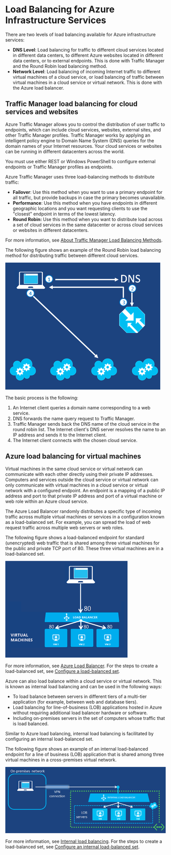<properties title="Load Balancing for Azure Infrastructure Services" pageTitle="Load Balancing for Azure Infrastructure Services" description="Describes the facilities to perform load balancing with Traffic Manager and load balancer." metaKeywords="" services="virtual-machines" solutions="" documentationCenter="" authors="cherylmc" videoId="" scriptId="" manager="adinah" />

<tags ms.service="virtual-machines" ms.workload="infrastructure-services" ms.tgt_pltfrm="" ms.devlang="na" ms.topic="article" ms.date="09/17/2014" ms.author="cherylmc" />

# Load Balancing for Azure Infrastructure Services
There are two levels of load balancing available for Azure infrastructure services:

* **DNS Level**:  Load balancing for traffic to different cloud services located in different data centers, to different Azure websites located in different data centers, or to external endpoints. This is done with Traffic Manager and the Round Robin load balancing method.
* **Network Level**:  Load balancing of incoming Internet traffic to different virtual machines of a cloud service, or load balancing of traffic between virtual machines in a cloud service or virtual network. This is done with the Azure load balancer.

## Traffic Manager load balancing for cloud services and websites
Azure Traffic Manager allows you to control the distribution of user traffic to endpoints, which can include cloud services, websites, external sites, and other Traffic Manager profiles. Traffic Manager works by applying an intelligent policy engine to Domain Name System (DNS) queries for the domain names of your Internet resources. Your cloud services or websites can be running in different datacenters across the world. 

You must use either REST or Windows PowerShell to configure external endpoints or Traffic Manager profiles as endpoints. 

Azure Traffic Manager uses three load-balancing methods to distribute traffic:

* **Failover**:  Use this method when you want to use a primary endpoint for all traffic, but provide backups in case the primary becomes unavailable.
* **Performance**:  Use this method when you have endpoints in different geographic locations and you want requesting clients to use the "closest" endpoint in terms of the lowest latency.
* **Round Robin:**  Use this method when you want to distribute load across a set of cloud services in the same datacenter or across cloud services or websites in different datacenters.

For more information, see [About Traffic Manager Load Balancing Methods](../traffic-manager/traffic-manager-load-balancing-methods.md).

The following figure shows an example of the Round Robin load balancing method for distributing traffic between different cloud services.

![loadbalancing](./media/load-balancing-vms/TMSummary.png)

The basic process is the following:

1. An Internet client queries a domain name corresponding to a web service.
2. DNS forwards the name query request to Traffic Manager.
3. Traffic Manager sends back the DNS name of the cloud service in the round robin list. The Internet client's DNS server resolves the name to an IP address and sends it to the Internet client.
4. The Internet client connects with the chosen cloud service.

## Azure load balancing for virtual machines
Virtual machines in the same cloud service or virtual network can communicate with each other directly using their private IP addresses. Computers and services outside the cloud service or virtual network can only communicate with virtual machines in a cloud service or virtual network with a configured endpoint. An endpoint is a mapping of a public IP address and port to that private IP address and port of a virtual machine or web role within an Azure cloud service.

The Azure Load Balancer randomly distributes a specific type of incoming traffic across multiple virtual machines or services in a configuration known as a load-balanced set. For example, you can spread the load of web request traffic across multiple web servers or web roles.

The following figure shows a load-balanced endpoint for standard (unencrypted) web traffic that is shared among three virtual machines for the public and private TCP port of 80. These three virtual machines are in a load-balanced set.

![loadbalancing](./media/load-balancing-vms/LoadBalancing.png)

For more information, see [Azure Load Balancer](../articles/load-balancer/load-balancer-overview.md). For the steps to create a load-balanced set, see [Configure a load-balanced set](../load-balancer/load-balancer-overview.md).

Azure can also load balance within a cloud service or virtual network. This is known as internal load balancing and can be used in the following ways:

* To load balance between servers in different tiers of a multi-tier application (for example, between web and database tiers).
* Load balancing for line-of-business (LOB) applications hosted in Azure without requiring additional load balancer hardware or software. 
* Including on-premises servers in the set of computers whose traffic that is load balanced.

Similar to Azure load balancing, internal load balancing is facilitated by configuring an internal load-balanced set. 

The following figure shows an example of an internal load-balanced endpoint for a line of business (LOB) application that is shared among three virtual machines in a cross-premises virtual network. 

![loadbalancing](./media/load-balancing-vms/LOBServers.png)

For more information, see [Internal load balancing](../load-balancer/load-balancer-internal-overview.md). For the steps to create a load-balanced set, see [Configure an internal load-balanced set](../load-balancer/load-balancer-internal-getstarted.md).

<!-- LINKS -->
